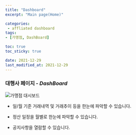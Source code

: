 ```yaml
---
title: "Dashboard"
excerpt: "Main page(Home)"

categories: 
 - affliated dashboard
tags:
- [가맹점, DashBoard]

toc: true
toc_sticky: true

date: 2021-12-29
last_modified_at: 2021-12-29
---
```

### 대행사 페이지 - *DashBoard*
![가맹점 대시보드](https://user-images.githubusercontent.com/95394003/147627481-c828bb22-cc87-4fc7-810f-b44ddff2075a.jpeg)


- 일/월 기준 거래내역 및 거래추이 등을 한눈에 파악할 수 있습니다.

- 정산 일정을 월별로 한눈에 파악할 수 있습니다.

- 공지사항을 열람할 수 있습니다.

